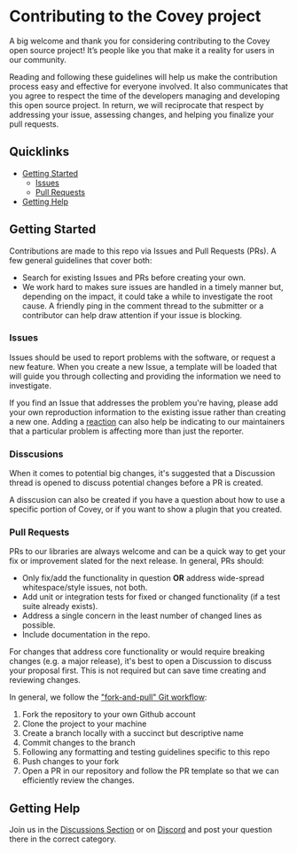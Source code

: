 # Contributing to the Covey project

A big welcome and thank you for considering contributing to the Covey open source project! It’s people like you that make it a reality for users in our community.

Reading and following these guidelines will help us make the contribution process easy and effective for everyone involved. 
It also communicates that you agree to respect the time of the developers managing and developing this open source project. 
In return, we will reciprocate that respect by addressing your issue, assessing changes, and helping you finalize your pull requests.

## Quicklinks

<!-- * [Code of Conduct](#code-of-conduct) -->
* [Getting Started](#getting-started)
    * [Issues](#issues)
    * [Pull Requests](#pull-requests)
* [Getting Help](#getting-help)

<!-- ## Code of Conduct

We take our open source community seriously and hold ourselves and other contributors to high standards of communication. By participating and contributing to this project, you agree to uphold our [Code of Conduct](https://github.com/auth0/open-source-template/blob/master/CODE-OF-CONDUCT.md).
-->
## Getting Started

Contributions are made to this repo via Issues and Pull Requests (PRs). A few general guidelines that cover both:

- Search for existing Issues and PRs before creating your own.
- We work hard to makes sure issues are handled in a timely manner but, depending on the impact, it could take a while to investigate the root cause. 
  A friendly ping in the comment thread to the submitter or a contributor can help draw attention if your issue is blocking.

### Issues

Issues should be used to report problems with the software, or request a new feature.
When you create a new Issue, a template will be loaded that will guide you through collecting and providing the information we need to investigate.

If you find an Issue that addresses the problem you're having, please add your own reproduction information to the existing issue rather than creating a new one. 
Adding a [reaction](https://github.blog/2016-03-10-add-reactions-to-pull-requests-issues-and-comments/) can also help be indicating to our maintainers that a particular problem is affecting more than just the reporter.

### Disscusions

When it comes to potential big changes, it's suggested that a Discussion thread is opened to discuss potential changes before a PR is created.

A disscusion can also be created if you have a question about how to use a specific portion of Covey, or if you want to show a plugin that you created.

### Pull Requests

PRs to our libraries are always welcome and can be a quick way to get your fix or improvement slated for the next release. In general, PRs should:

- Only fix/add the functionality in question **OR** address wide-spread whitespace/style issues, not both.
- Add unit or integration tests for fixed or changed functionality (if a test suite already exists).
- Address a single concern in the least number of changed lines as possible.
- Include documentation in the repo.
<!-- - Be accompanied by a complete Pull Request template (loaded automatically when a PR is created). -->

For changes that address core functionality or would require breaking changes (e.g. a major release), it's best to open a Discussion to discuss your proposal first.
This is not required but can save time creating and reviewing changes.

In general, we follow the ["fork-and-pull" Git workflow](https://github.com/susam/gitpr):

1. Fork the repository to your own Github account
2. Clone the project to your machine
3. Create a branch locally with a succinct but descriptive name
4. Commit changes to the branch
5. Following any formatting and testing guidelines specific to this repo
6. Push changes to your fork
7. Open a PR in our repository and follow the PR template so that we can efficiently review the changes.

## Getting Help

Join us in the [Discussions Section](https://github.com/chabad360/covey/discussions) or on [Discord](https://discord.gg/Ny2XbHzXkM) and post your question there in the correct category.
